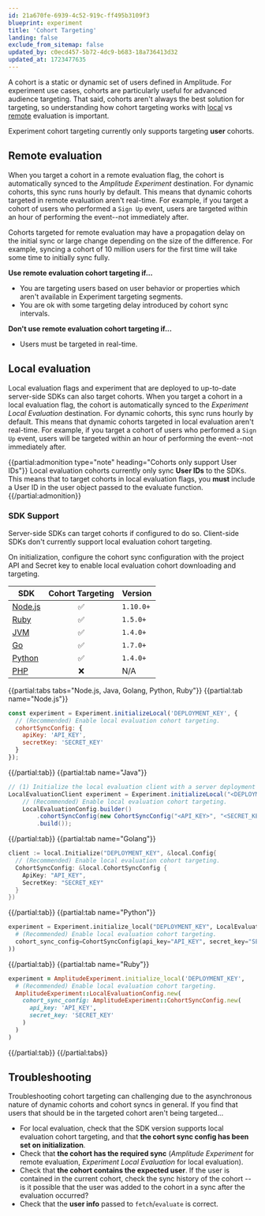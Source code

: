 ```yaml
---
id: 21a670fe-6939-4c52-919c-ff495b3109f3
blueprint: experiment
title: 'Cohort Targeting'
landing: false
exclude_from_sitemap: false
updated_by: c0ecd457-5b72-4dc9-b683-18a736413d32
updated_at: 1723477635
---
```


A cohort is a static or dynamic set of users defined in Amplitude. For experiment use cases, cohorts are particularly useful for advanced audience targeting. That said, cohorts aren't always the best solution for targeting, so understanding how cohort targeting works with [local](/docs/experiment/local-evaluation) vs [remote](/docs/experiment/remote-evaluation) evaluation is important.

Experiment cohort targeting currently only supports targeting **user** cohorts.

## Remote evaluation

When you target a cohort in a remote evaluation flag, the cohort is automatically synced to the *Amplitude Experiment* destination. For dynamic cohorts, this sync runs hourly by default. This means that dynamic cohorts targeted in remote evaluation aren't real-time. For example, if you target a cohort of users who performed a `Sign Up` event, users are targeted within an hour of performing the event--not immediately after.

Cohorts targeted for remote evaluation may have a propagation delay on the initial sync or large change depending on the size of the difference. For example, syncing a cohort of 10 million users for the first time will take some time to initially sync fully.

**Use remote evaluation cohort targeting if...**

- You are targeting users based on user behavior or properties which aren't available in Experiment targeting segments.
- You are ok with some targeting delay introduced by cohort sync intervals.

**Don't use remote evaluation cohort targeting if...**

- Users must be targeted in real-time.

## Local evaluation

Local evaluation flags and experiment that are deployed to up-to-date server-side SDKs can also target cohorts. When you target a cohort in a local evaluation flag, the cohort is automatically synced to the *Experiment Local Evaluation* destination. For dynamic cohorts, this sync runs hourly by default. This means that dynamic cohorts targeted in local evaluation aren't real-time. For example, if you target a cohort of users who performed a `Sign Up` event, users will be targeted within an hour of performing the event--not immediately after.

{{partial:admonition type="note" heading="Cohorts only support User IDs"}}
Local evaluation cohorts currently only sync **User IDs** to the SDKs. This means that to target cohorts in local evaluation flags, you **must** include a User ID in the user object passed to the evaluate function.
{{/partial:admonition}}

### SDK Support

Server-side SDKs can target cohorts if configured to do so. Client-side SDKs don't currently support local evaluation cohort targeting.

On initialization, configure the cohort sync configuration with the project API and Secret key to enable local evaluation
cohort downloading and targeting.

| SDK | Cohort Targeting | Version |
| --- | :---: | --- |
| [Node.js](/docs/sdks/experiment-sdks/experiment-node-js) |  ✅ | `1.10.0+`  |
| [Ruby](/docs/sdks/experiment-sdks/experiment-ruby) |  ✅ | `1.5.0+` |
| [JVM](/docs/sdks/experiment-sdks/experiment-jvm) |  ✅ | `1.4.0+` |
| [Go](/docs/sdks/experiment-sdks/experiment-go) |  ✅ | `1.7.0+` |
| [Python](/docs/sdks/experiment-sdks/experiment-python) |  ✅ | `1.4.0+` |
| [PHP](/docs/sdks/experiment-sdks/experiment-php) | ❌  | N/A |

{{partial:tabs tabs="Node.js, Java, Golang, Python, Ruby"}}
{{partial:tab name="Node.js"}}

```js
const experiment = Experiment.initializeLocal('DEPLOYMENT_KEY', {
  // (Recommended) Enable local evaluation cohort targeting.
  cohortSyncConfig: {
    apiKey: 'API_KEY',
    secretKey: 'SECRET_KEY'
  }
});
```

{{/partial:tab}}
{{partial:tab name="Java"}}

```java
// (1) Initialize the local evaluation client with a server deployment key.
LocalEvaluationClient experiment = Experiment.initializeLocal("<DEPLOYMENT_KEY>",
    // (Recommended) Enable local evaluation cohort targeting.
    LocalEvaluationConfig.builder()
        .cohortSyncConfig(new CohortSyncConfig("<API_KEY>", "<SECRET_KEY>"))
        .build());
```

{{/partial:tab}}
{{partial:tab name="Golang"}}

```go
client := local.Initialize("DEPLOYMENT_KEY", &local.Config{
  // (Recommended) Enable local evaluation cohort targeting.
  CohortSyncConfig: &local.CohortSyncConfig {
    ApiKey: "API_KEY",
    SecretKey: "SECRET_KEY"
  }
})
```

{{/partial:tab}}
{{partial:tab name="Python"}}

```python
experiment = Experiment.initialize_local("DEPLOYMENT_KEY", LocalEvaluationConfig(
  # (Recommended) Enable local evaluation cohort targeting.
  cohort_sync_config=CohortSyncConfig(api_key="API_KEY", secret_key="SECRET_KEY")
))
```

{{/partial:tab}}
{{partial:tab name="Ruby"}}

```ruby
experiment = AmplitudeExperiment.initialize_local('DEPLOYMENT_KEY',
  # (Recommended) Enable local evaluation cohort targeting.
  AmplitudeExperiment::LocalEvaluationConfig.new(
    cohort_sync_config: AmplitudeExperiment::CohortSyncConfig.new(
      api_key: 'API_KEY',
      secret_key: 'SECRET_KEY'
    )
  )
)
```

{{/partial:tab}}
{{/partial:tabs}}

## Troubleshooting

Troubleshooting cohort targeting can challenging due to the asynchronous nature of dynamic cohorts and cohort syncs in general. If you find that users that should be in the targeted cohort aren't being targeted...

- For local evaluation, check that the SDK version supports local evaluation cohort targeting, and that **the cohort sync config has been set on initialization**.
- Check that **the cohort has the required sync** (*Amplitude Experiment* for remote evaluation, *Experiment Local Evaluation* for local evaluation).
- Check that **the cohort contains the expected user**. If the user is contained in the current cohort, check the sync history of the cohort -- is it possible that the user was added to the cohort in a sync after the evaluation occurred?
- Check that the **user info** passed to `fetch`/`evaluate` is correct.

